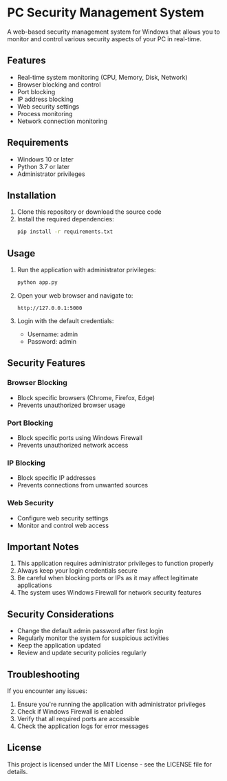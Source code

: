 # PC Security Management System

A web-based security management system for Windows that allows you to monitor and control various security aspects of your PC in real-time.

## Features

- Real-time system monitoring (CPU, Memory, Disk, Network)
- Browser blocking and control
- Port blocking
- IP address blocking
- Web security settings
- Process monitoring
- Network connection monitoring

## Requirements

- Windows 10 or later
- Python 3.7 or later
- Administrator privileges

## Installation

1. Clone this repository or download the source code
2. Install the required dependencies:
   ```bash
   pip install -r requirements.txt
   ```

## Usage

1. Run the application with administrator privileges:
   ```bash
   python app.py
   ```

2. Open your web browser and navigate to:
   ```
   http://127.0.0.1:5000
   ```

3. Login with the default credentials:
   - Username: admin
   - Password: admin

## Security Features

### Browser Blocking
- Block specific browsers (Chrome, Firefox, Edge)
- Prevents unauthorized browser usage

### Port Blocking
- Block specific ports using Windows Firewall
- Prevents unauthorized network access

### IP Blocking
- Block specific IP addresses
- Prevents connections from unwanted sources

### Web Security
- Configure web security settings
- Monitor and control web access

## Important Notes

1. This application requires administrator privileges to function properly
2. Always keep your login credentials secure
3. Be careful when blocking ports or IPs as it may affect legitimate applications
4. The system uses Windows Firewall for network security features

## Security Considerations

- Change the default admin password after first login
- Regularly monitor the system for suspicious activities
- Keep the application updated
- Review and update security policies regularly

## Troubleshooting

If you encounter any issues:

1. Ensure you're running the application with administrator privileges
2. Check if Windows Firewall is enabled
3. Verify that all required ports are accessible
4. Check the application logs for error messages

## License

This project is licensed under the MIT License - see the LICENSE file for details. 